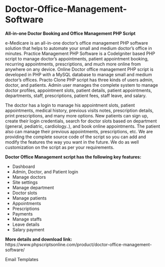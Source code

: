 # Doctor-Office-Management-Software
<b>All-in-one Doctor Booking and Office Management PHP Script</b>

e-Medicare is an all-in-one doctor’s office management PHP software solution that helps to automate your small and medium doctor’s office in minutes. Practice Management PHP Software is a CodeIgniter based PHP script to manage doctor’s appointments, patient appointment booking, recurring appointments, prescriptions, and much more online from anywhere on any device. Online Doctor office management PHP script is developed in PHP with a MySQL database to manage small and medium doctor’s offices. Practo Clone PHP script has three kinds of users admin, doctor, and patients. Admin user manages the complete system to manage doctor profiles, appointment slots, patient details, patient appointments, departments, staff, prescriptions, patient fees, staff leave, and salary.

The doctor has a login to manage his appointment slots, patient appointments, medical history, previous visits notes, prescription details, print prescriptions, and many more options. New patients can sign up, create their login credentials, search for doctor slots based on department (general, pediatric, cardiology..), and book online appointments. The patient also can manage their previous appointments, prescriptions, etc. We are providing the complete source code of the script so you can add and modify the features the way you want in the future. We do as well customization on the script as per your requirements.

<b>Doctor Office Management script has the following key features:</b>

<ul>
<li>Dashboard</li>
<li>Admin, Doctor, and Patient login</li>
<li>Manage doctors</li>
<li>Site settings</li>
<li>Manage department</li>
<li>Doctor slots</li>
<li>Manage patients</li>
<li>Appointments</li>
<li>Prescriptions</li>
<li>Payments</li>
<li>Manage staffs</li>
<li>Leave details</li>
<li>Salary payment</li>
</ul>
<b>More details and download link:</b><br>
https://www.phpscriptsonline.com/product/doctor-office-management-software/

Email Templates
